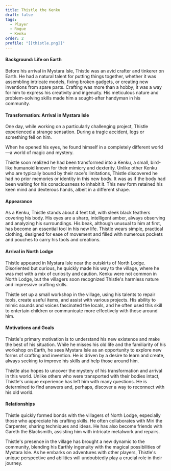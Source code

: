 ```yaml
---
title: Thistle the Kenku
draft: false
tags:
  - Player
  - Rogue
  - Kenku
order: 2
profile: "[[thistle.png]]"
---
```


#### Background: Life on Earth

Before his arrival in Mystara Isle, Thistle was an avid crafter and tinkerer on Earth. He had a natural talent for putting things together, whether it was assembling intricate models, fixing broken gadgets, or creating new inventions from spare parts. Crafting was more than a hobby; it was a way for him to express his creativity and ingenuity. His meticulous nature and problem-solving skills made him a sought-after handyman in his community.

#### Transformation: Arrival in Mystara Isle

One day, while working on a particularly challenging project, Thistle experienced a strange sensation. During a tragic accident, logs or something fell on him.

When he opened his eyes, he found himself in a completely different world—a world of magic and mystery.

Thistle soon realized he had been transformed into a Kenku, a small, bird-like humanoid known for their mimicry and dexterity. Unlike other Kenku who are typically bound by their race's limitations, Thistle discovered he had no prior memories or identity in this new body. It was as if the body had been waiting for his consciousness to inhabit it. This new form retained his keen mind and dexterous hands, albeit in a different shape.

#### Appearance

As a Kenku, Thistle stands about 4 feet tall, with sleek black feathers covering his body. His eyes are a sharp, intelligent amber, always observing and analyzing his surroundings. His beak, although unusual to him at first, has become an essential tool in his new life. Thistle wears simple, practical clothing, designed for ease of movement and filled with numerous pockets and pouches to carry his tools and creations.

#### Arrival in North Lodge

Thistle appeared in Mystara Isle near the outskirts of North Lodge. Disoriented but curious, he quickly made his way to the village, where he was met with a mix of curiosity and caution. Kenku were not common in North Lodge, but the villagers soon recognized Thistle's harmless nature and impressive crafting skills.

Thistle set up a small workshop in the village, using his talents to repair tools, create useful items, and assist with various projects. His ability to mimic sounds and voices fascinated the locals, and he often used this skill to entertain children or communicate more effectively with those around him.


#### Motivations and Goals

Thistle's primary motivation is to understand his new existence and make the best of his situation. While he misses his old life and the familiarity of his workshop on Earth, he sees Mystara Isle as an opportunity to explore new forms of crafting and invention. He is driven by a desire to learn and create, always seeking to improve his skills and help those around him.

Thistle also hopes to uncover the mystery of his transformation and arrival in this world. Unlike others who were transported with their bodies intact, Thistle's unique experience has left him with many questions. He is determined to find answers and, perhaps, discover a way to reconnect with his old world.

#### Relationships

Thistle quickly formed bonds with the villagers of North Lodge, especially those who appreciate his crafting skills. He often collaborates with Miri the Carpenter, sharing techniques and ideas. He has also become friends with Gareth the Blacksmith, assisting him with intricate metalwork and repairs.

Thistle's presence in the village has brought a new dynamic to the community, blending his Earthly ingenuity with the magical possibilities of Mystara Isle. As he embarks on adventures with other players, Thistle's unique perspective and abilities will undoubtedly play a crucial role in their journey.
